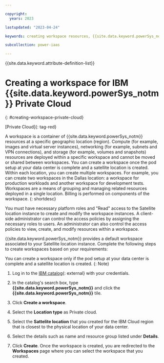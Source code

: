 ```yaml
---

copyright:
  years: 2023

lastupdated: "2023-04-24"

keywords: creating workspace resources, {{site.data.keyword.powerSys_notm}} as a service, private cloud, howto, terminology, video, how-to

subcollection: power-iaas

---
```


{{site.data.keyword.attribute-definition-list}}

# Creating a workspace for IBM {{site.data.keyword.powerSys_notm}} Private Cloud
{: #creating-workspace-private-cloud}

[Private Cloud]{: tag-red}

A workspace is a container of {{site.data.keyword.powerSys_notm}} resources at a specific geographic location (region). Compute (for example, images and virtual server instances), networking (for example, subnets and VPN connections), and storage (for example, volumes and snapshots) resources are deployed within a specific workspace and cannot be moved or shared between workspaces. You can create a workspace once the pod setup at your data center is complete and a satellite location is created. Within each location, you can create multiple workspaces. For example, you can create two workspaces in the Dallas location: a workspace for production workloads and another workspace for development tests. Workspaces are a means of grouping and managing related resources deployed in a single location. Billing is performed on components of the workspace.
{: shortdesc}

You must have necessary platform roles and "Read" access to the Satellite location instance to create and modify the workspace instances. A client-side administrator can control the access policies by assigning the necessary roles to users. An administrator can also control the access policies to view, create, and modify resources within a workspace.

{{site.data.keyword.powerSys_notm}} provides a default workspace associated to your Satellite location instance. Complete the following steps to create workspaces based on your requirements:

You can create a workspace only if the pod setup at your data center is complete and a satellite location is created.
{: Note}

1. Log in to the [IBM catalog](https://cloud.ibm.com/catalog){: external} with your credentials.

2. In the catalog's search box, type **{{site.data.keyword.powerSys_notm}}** and click the **{{site.data.keyword.powerSys_notm}}** tile.

3. Click **Create a workspace**.

4. Select the **Location type** as Private cloud.<!--Check UI-->

5. Select the **Sattelite location** that you created for the IBM Cloud region that is closest to the physical location of your data center.

6. Select the details such as name and resource group listed under **Details**.

7. Click **Create**.
   Once the workspace is created, you are redirected to the **Workspaces** page where you can select the workspace that you created.
